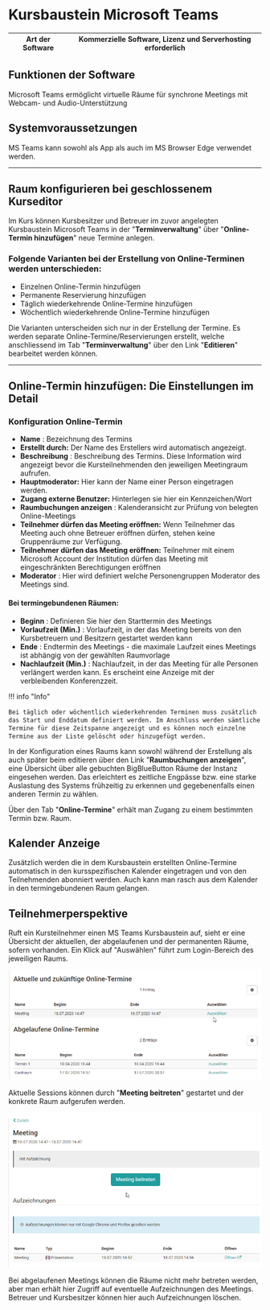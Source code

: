 # Kursbaustein Microsoft Teams

**Art der Software** |  Kommerzielle Software, Lizenz und Serverhosting erforderlich  
---|---  

## Funktionen der Software  

Microsoft Teams ermöglicht virtuelle Räume für synchrone Meetings mit Webcam- und Audio-Unterstützung

  
## Systemvoraussetzungen

MS Teams kann sowohl als App als auch im MS Browser Edge verwendet werden.

----
  
  
## Raum konfigurieren bei geschlossenem Kurseditor  

Im Kurs können Kursbesitzer und Betreuer im zuvor angelegten Kursbaustein
Microsoft Teams in der "**Terminverwaltung**" über "**Online-Termin hinzufügen**" neue
Termine anlegen.

### Folgende Varianten bei der Erstellung von Online-Terminen werden unterschieden:

  * Einzelnen Online-Termin hinzufügen
  * Permanente Reservierung hinzufügen
  * Täglich wiederkehrende Online-Termine hinzufügen
  * Wöchentlich wiederkehrende Online-Termine hinzufügen

Die Varianten unterscheiden sich nur in der Erstellung der Termine. Es werden
separate Online-Termine/Reservierungen erstellt, welche anschliessend im Tab
"**Terminverwaltung**" über den Link "**Editieren**" bearbeitet werden können.  

 ---- 

## Online-Termin hinzufügen: Die Einstellungen im Detail

### Konfiguration Online-Termin

  *  **Name** : Bezeichnung des Termins
  *  **Erstellt durch:** Der Name des Erstellers wird automatisch angezeigt.
  *  **Beschreibung** : Beschreibung des Termins. Diese Information wird angezeigt bevor die Kursteilnehmenden den jeweiligen Meetingraum aufrufen. 
  *  **Hauptmoderator:** Hier kann der Name einer Person eingetragen werden.
  *  **Zugang externe Benutzer:** Hinterlegen sie hier ein Kennzeichen/Wort
  *  **Raumbuchungen anzeigen** : Kalenderansicht zur Prüfung von belegten Online-Meetings
  *  **Teilnehmer dürfen das Meeting eröffnen:** Wenn Teilnehmer das Meeting auch ohne Betreuer eröffnen dürfen, stehen keine Gruppenräume zur Verfügung.
  *  **Teilnehmer dürfen das Meeting eröffnen:** Teilnehmer mit einem Microsoft Account der Institution dürfen das Meeting mit eingeschränkten Berechtigungen eröffnen
  *  **Moderator** : Hier wird definiert welche Personengruppen Moderator des Meetings sind.

#### **Bei termingebundenen Räumen:**

  *  **Beginn** : Definieren Sie hier den Starttermin des Meetings
  *  **Vorlaufzeit (Min.)** : Vorlaufzeit, in der das Meeting bereits von den Kursbetreuern und Besitzern gestartet werden kann
  *  **Ende** : Endtermin des Meetings - die maximale Laufzeit eines Meetings ist abhängig von der gewählten Raumvorlage
  *  **Nachlaufzeit (Min.)** :  Nachlaufzeit, in der das Meeting für alle Personen verlängert werden kann. Es erscheint eine Anzeige mit der verbleibenden Konferenzzeit.

!!! info "Info"

    Bei täglich oder wöchentlich wiederkehrenden Terminen muss zusätzlich das Start und Enddatum definiert werden. Im Anschluss werden sämtliche Termine für diese Zeitspanne angezeigt und es können noch einzelne Termine aus der Liste gelöscht oder hinzugefügt werden.

  

In der Konfiguration eines Raums kann sowohl während der Erstellung als auch
später beim editieren über den Link "**Raumbuchungen anzeigen**", eine Übersicht
über alle gebuchten BigBlueButton Räume der Instanz eingesehen werden. Das
erleichtert es zeitliche Engpässe bzw. eine starke Auslastung des Systems
frühzeitig zu erkennen und gegebenenfalls einen anderen Termin zu wählen.

Über den Tab "**Online-Termine**" erhält man Zugang zu einem bestimmten Termin
bzw. Raum.  
  
## Kalender Anzeige

Zusätzlich werden die in dem Kursbaustein erstellten Online-Termine
automatisch in den kursspezifischen Kalender eingetragen und von den
Teilnehmenden abonniert werden. Auch kann man rasch aus dem Kalender in den
termingebundenen Raum gelangen.  
  
## Teilnehmerperspektive

Ruft ein Kursteilnehmer einen MS Teams Kursbaustein auf, sieht er eine
Übersicht der aktuellen, der abgelaufenen und der permanenten Räume, sofern
vorhanden.  Ein Klick auf "Auswählen" führt zum Login-Bereich des jeweiligen
Raums.

![BBB_uebersicht.png](assets/BBB_Uebersicht.png)

Aktuelle Sessions können durch "**Meeting beitreten**" gestartet und der konkrete
Raum aufgerufen werden.

![BBB_meeting_beitreten.png](assets/BBB_Meeting_beitreten.png)

Bei abgelaufenen Meetings können die Räume nicht mehr betreten werden, aber
man erhält hier Zugriff auf eventuelle Aufzeichnungen des Meetings. Betreuer
und Kursbesitzer können hier auch Aufzeichnungen löschen.  

  

